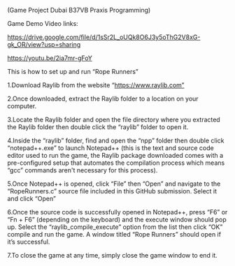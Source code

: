 (Game Project Dubai B37VB Praxis Programming)

Game Demo Video links: 

https://drive.google.com/file/d/1sSr2L_oUQk8O6J3y5oThG2V8xG-gk_OR/view?usp=sharing

https://youtu.be/2ia7mr-gFoY

This is how to set up and run “Rope Runners”

1.Download Raylib from the website “https://www.raylib.com” 

2.Once downloaded, extract the Raylib folder to a location on your computer.

3.Locate the Raylib folder and open the file directory where you extracted the Raylib folder then 
double click the “raylib” folder to open it.

4.Inside the “raylib” folder, find and open the “npp” folder then double click “notepad++.exe” to launch Notepad++ 
(this is the text and source code editor used to run the game, the Raylib package 
downloaded comes with a pre-configured setup that automates the compilation process
which means “gcc” commands aren't necessary for this process).

5.Once Notepad++ is opened, click “File” then “Open” and 
navigate to the “RopeRunners.c” source file included in this GitHub submission. Select it and click “Open”

6.Once the source code is successfully opened in Notepad++, press “F6” or “Fn + F6” (depending on the keyboard) 
and the execute window should pop up. 
Select the “raylib_compile_execute” option from the list then click “OK” compile and run the game. 
A window titled “Rope Runners” should open if it’s successful.

7.To close the game at any time, simply close the game window to end it.
